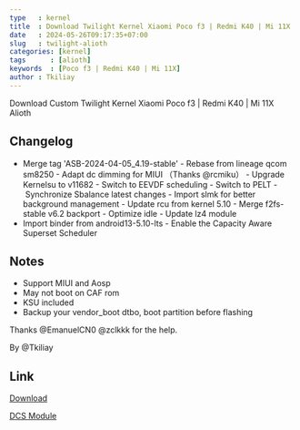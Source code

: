 ```yaml
---
type   : kernel
title  : Download Twilight Kernel Xiaomi Poco f3 | Redmi K40 | Mi 11X
date   : 2024-05-26T09:17:35+07:00
slug   : twilight-alioth
categories: [kernel]
tags      : [alioth]
keywords  : [Poco f3 | Redmi K40 | Mi 11X]
author : Tkiliay
---
```


Download Custom Twilight Kernel Xiaomi Poco f3 | Redmi K40 | Mi 11X Alioth

## Changelog
- Merge tag 'ASB-2024-04-05_4.19-stable'
- Rebase from lineage qcom sm8250
- Adapt dc dimming for MIUI （Thanks @rcmiku）
- Upgrade Kernelsu to v11682
- Switch to EEVDF scheduling
- Switch to PELT
- Synchronize Sbalance latest changes
- Import slmk for better background management
- Update rcu from kernel 5.10
- Merge f2fs-stable v6.2 backport
- Optimize idle
- Update lz4 module
- Import binder from android13-5.10-lts
- Enable the Capacity Aware Superset Scheduler 
  
## Notes
- Support MIUI and Aosp
- May not boot on CAF rom
- KSU included
- Backup your vendor_boot dtbo, boot partition before flashing

Thanks @EmanuelCN0 @zclkkk for the help.

By @Tkiliay

## Link
[Download](https://sourceforge.net/projects/tkiliay-builds/files/alioth/TwilightKernel/)

[DCS Module](https://t.me/toybuilds_support/16819/24659)

